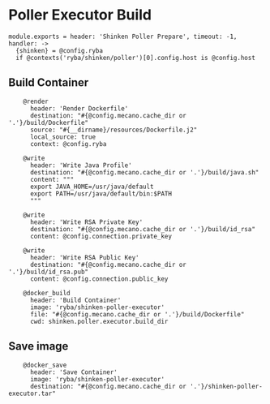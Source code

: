 
# Poller Executor Build

    module.exports = header: 'Shinken Poller Prepare', timeout: -1,  handler: ->
      {shinken} = @config.ryba
      if @contexts('ryba/shinken/poller')[0].config.host is @config.host

## Build Container

        @render
          header: 'Render Dockerfile'
          destination: "#{@config.mecano.cache_dir or '.'}/build/Dockerfile"
          source: "#{__dirname}/resources/Dockerfile.j2"
          local_source: true
          context: @config.ryba

        @write
          header: 'Write Java Profile'
          destination: "#{@config.mecano.cache_dir or '.'}/build/java.sh"
          content: """
          export JAVA_HOME=/usr/java/default
          export PATH=/usr/java/default/bin:$PATH
          """

        @write
          header: 'Write RSA Private Key'
          destination: "#{@config.mecano.cache_dir or '.'}/build/id_rsa"
          content: @config.connection.private_key

        @write
          header: 'Write RSA Public Key'
          destination: "#{@config.mecano.cache_dir or '.'}/build/id_rsa.pub"
          content: @config.connection.public_key

        @docker_build
          header: 'Build Container'
          image: 'ryba/shinken-poller-executor'
          file: "#{@config.mecano.cache_dir or '.'}/build/Dockerfile"
          cwd: shinken.poller.executor.build_dir

## Save image

        @docker_save
          header: 'Save Container'
          image: 'ryba/shinken-poller-executor'
          destination: "#{@config.mecano.cache_dir or '.'}/shinken-poller-executor.tar"
